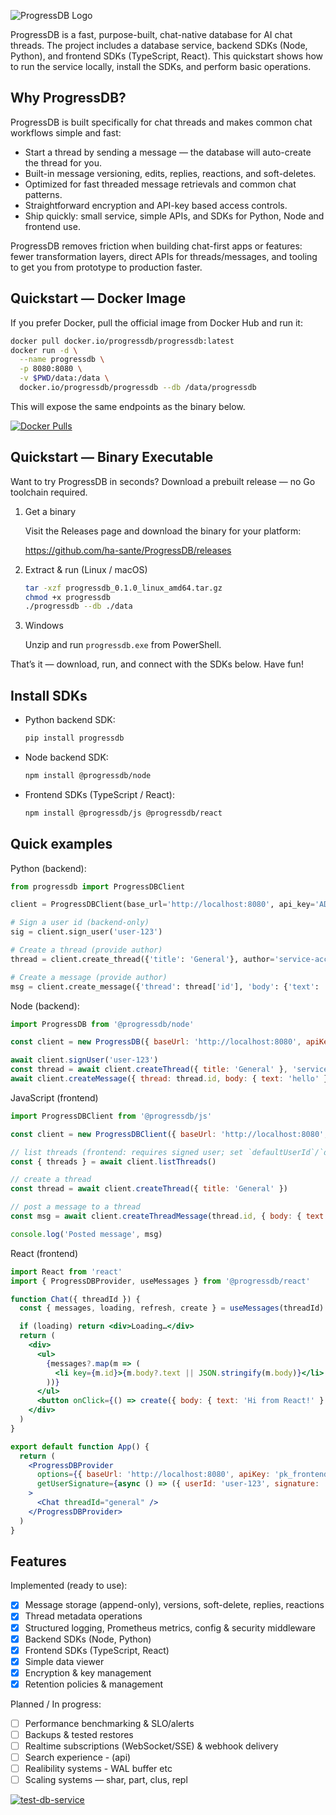 
![ProgressDB Logo](/docs/images/logo-colors.png)

ProgressDB is a fast, purpose-built, chat-native database for AI chat threads. The project includes a database service, backend SDKs (Node, Python), and frontend SDKs (TypeScript, React). This quickstart shows how to run the service locally, install the SDKs, and perform basic operations.

## Why ProgressDB?

ProgressDB is built specifically for chat threads and makes common chat workflows simple and fast:

- Start a thread by sending a message — the database will auto-create the thread for you.
- Built-in message versioning, edits, replies, reactions, and soft-deletes.
- Optimized for fast threaded message retrievals and common chat patterns.
- Straightforward encryption and API-key based access controls.
- Ship quickly: small service, simple APIs, and SDKs for Python, Node and frontend use.

ProgressDB removes friction when building chat-first apps or features: fewer transformation layers, direct APIs for threads/messages, and tooling to get you from prototype to production faster.

## Quickstart — Docker Image

If you prefer Docker, pull the official image from Docker Hub and run it:

```sh
docker pull docker.io/progressdb/progressdb:latest
docker run -d \
  --name progressdb \
  -p 8080:8080 \
  -v $PWD/data:/data \
  docker.io/progressdb/progressdb --db /data/progressdb
```

This will expose the same endpoints as the binary below.

[![Docker Pulls](https://img.shields.io/docker/pulls/progressdb/progressdb?logo=docker)](https://hub.docker.com/r/progressdb/progressdb)


## Quickstart — Binary Executable

Want to try ProgressDB in seconds?  Download a prebuilt release — no Go toolchain required.

1) Get a binary

   Visit the Releases page and download the binary for your platform:

   https://github.com/ha-sante/ProgressDB/releases

2) Extract & run (Linux / macOS)

   ```sh
   tar -xzf progressdb_0.1.0_linux_amd64.tar.gz
   chmod +x progressdb
   ./progressdb --db ./data
   ```

3) Windows

   Unzip and run `progressdb.exe` from PowerShell.

That’s it — download, run, and connect with the SDKs below. Have fun!


## Install SDKs

- Python backend SDK:

  ```sh
  pip install progressdb
  ```

- Node backend SDK:

  ```sh
  npm install @progressdb/node
  ```

- Frontend SDKs (TypeScript / React):

  ```sh
  npm install @progressdb/js @progressdb/react
  ```

## Quick examples

Python (backend):

```py
from progressdb import ProgressDBClient

client = ProgressDBClient(base_url='http://localhost:8080', api_key='ADMIN_KEY')

# Sign a user id (backend-only)
sig = client.sign_user('user-123')

# Create a thread (provide author)
thread = client.create_thread({'title': 'General'}, author='service-account')

# Create a message (provide author)
msg = client.create_message({'thread': thread['id'], 'body': {'text': 'hello'}}, author='service-account')
```

Node (backend):

```js
import ProgressDB from '@progressdb/node'

const client = new ProgressDB({ baseUrl: 'http://localhost:8080', apiKey: process.env.PROGRESSDB_ADMIN_KEY })

await client.signUser('user-123')
const thread = await client.createThread({ title: 'General' }, 'service-account')
await client.createMessage({ thread: thread.id, body: { text: 'hello' } }, 'service-account')
```



JavaScript (frontend)

```js
import ProgressDBClient from '@progressdb/js'

const client = new ProgressDBClient({ baseUrl: 'http://localhost:8080', apiKey: 'pk_frontend' })

// list threads (frontend: requires signed user; set `defaultUserId`/`defaultUserSignature`)
const { threads } = await client.listThreads()

// create a thread
const thread = await client.createThread({ title: 'General' })

// post a message to a thread
const msg = await client.createThreadMessage(thread.id, { body: { text: 'Hello from the web!' } })

console.log('Posted message', msg)
```

React (frontend)

```jsx
import React from 'react'
import { ProgressDBProvider, useMessages } from '@progressdb/react'

function Chat({ threadId }) {
  const { messages, loading, refresh, create } = useMessages(threadId)

  if (loading) return <div>Loading…</div>
  return (
    <div>
      <ul>
        {messages?.map(m => (
          <li key={m.id}>{m.body?.text || JSON.stringify(m.body)}</li>
        ))}
      </ul>
      <button onClick={() => create({ body: { text: 'Hi from React!' } })}>Send</button>
    </div>
  )
}

export default function App() {
  return (
    <ProgressDBProvider
      options={{ baseUrl: 'http://localhost:8080', apiKey: 'pk_frontend' }}
      getUserSignature={async () => ({ userId: 'user-123', signature: 'sig-placeholder' })}
    >
      <Chat threadId="general" />
    </ProgressDBProvider>
  )
}
```

## Features

Implemented (ready to use):

- [x] Message storage (append-only), versions, soft-delete, replies, reactions
- [x] Thread metadata operations
- [x] Structured logging, Prometheus metrics, config & security middleware
- [x] Backend SDKs (Node, Python)
- [x] Frontend SDKs (TypeScript, React)
- [x] Simple data viewer
- [x] Encryption & key management
- [x] Retention policies & management

Planned / In progress:

- [ ] Performance benchmarking & SLO/alerts
- [ ] Backups & tested restores
- [ ] Realtime subscriptions (WebSocket/SSE) & webhook delivery
- [ ] Search experience - (api)
- [ ] Realibility systems - WAL buffer etc
- [ ] Scaling systems — shar, part, clus, repl

[![test-db-service](https://github.com/ha-sante/ProgressDB/actions/workflows/test-db-service.yml/badge.svg)](https://github.com/ha-sante/ProgressDB/actions/workflows/test-db-service.yml)
